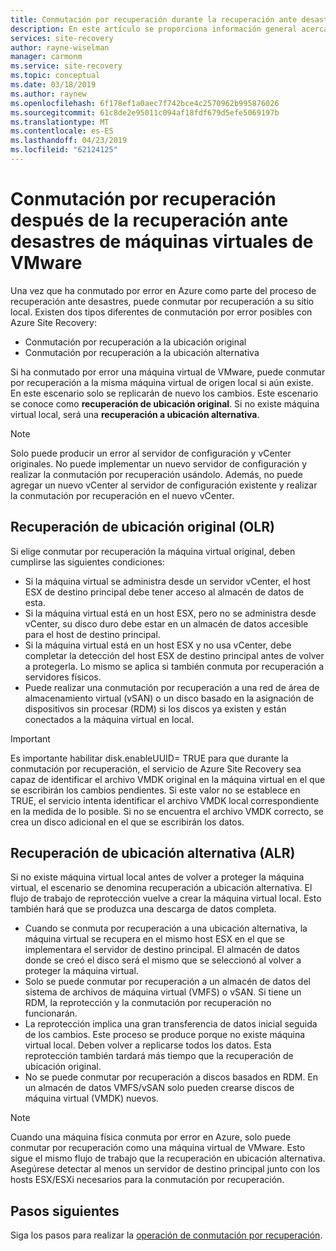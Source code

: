```yaml
---
title: Conmutación por recuperación durante la recuperación ante desastres con Azure Site Recovery | Microsoft Docs
description: En este artículo se proporciona información general acerca de los diversos tipos de conmutación por recuperación y advertencias que deben considerarse al conmutar por recuperación de forma local durante la recuperación ante desastres con el servicio de Azure Site Recovery.
services: site-recovery
author: rayne-wiselman
manager: carmonm
ms.service: site-recovery
ms.topic: conceptual
ms.date: 03/18/2019
ms.author: raynew
ms.openlocfilehash: 6f178ef1a0aec7f742bce4c2570962b995876026
ms.sourcegitcommit: 61c8de2e95011c094af18fdf679d5efe5069197b
ms.translationtype: MT
ms.contentlocale: es-ES
ms.lasthandoff: 04/23/2019
ms.locfileid: "62124125"
---
```

# <a name="failback-after-disaster-recovery-of-vmware-vms"></a>Conmutación por recuperación después de la recuperación ante desastres de máquinas virtuales de VMware

Una vez que ha conmutado por error en Azure como parte del proceso de recuperación ante desastres, puede conmutar por recuperación a su sitio local. Existen dos tipos diferentes de conmutación por error posibles con Azure Site Recovery: 

- Conmutación por recuperación a la ubicación original 
- Conmutación por recuperación a la ubicación alternativa

Si ha conmutado por error una máquina virtual de VMware, puede conmutar por recuperación a la misma máquina virtual de origen local si aún existe. En este escenario solo se replicarán de nuevo los cambios. Este escenario se conoce como **recuperación de ubicación original**. Si no existe máquina virtual local, será una **recuperación a ubicación alternativa**.

> [!NOTE]
> Solo puede producir un error al servidor de configuración y vCenter originales. No puede implementar un nuevo servidor de configuración y realizar la conmutación por recuperación usándolo. Además, no puede agregar un nuevo vCenter al servidor de configuración existente y realizar la conmutación por recuperación en el nuevo vCenter.

## <a name="original-location-recovery-olr"></a>Recuperación de ubicación original (OLR)
Si elige conmutar por recuperación la máquina virtual original, deben cumplirse las siguientes condiciones:

* Si la máquina virtual se administra desde un servidor vCenter, el host ESX de destino principal debe tener acceso al almacén de datos de esta.
* Si la máquina virtual está en un host ESX, pero no se administra desde vCenter, su disco duro debe estar en un almacén de datos accesible para el host de destino principal.
* Si la máquina virtual está en un host ESX y no usa vCenter, debe completar la detección del host ESX de destino principal antes de volver a protegerla. Lo mismo se aplica si también conmuta por recuperación a servidores físicos.
* Puede realizar una conmutación por recuperación a una red de área de almacenamiento virtual (vSAN) o un disco basado en la asignación de dispositivos sin procesar (RDM) si los discos ya existen y están conectados a la máquina virtual en local.

> [!IMPORTANT]
> Es importante habilitar disk.enableUUID= TRUE para que durante la conmutación por recuperación, el servicio de Azure Site Recovery sea capaz de identificar el archivo VMDK original en la máquina virtual en el que se escribirán los cambios pendientes. Si este valor no se establece en TRUE, el servicio intenta identificar el archivo VMDK local correspondiente en la medida de lo posible. Si no se encuentra el archivo VMDK correcto, se crea un disco adicional en el que se escribirán los datos.

## <a name="alternate-location-recovery-alr"></a>Recuperación de ubicación alternativa (ALR)
Si no existe máquina virtual local antes de volver a proteger la máquina virtual, el escenario se denomina recuperación a ubicación alternativa. El flujo de trabajo de reprotección vuelve a crear la máquina virtual local. Esto también hará que se produzca una descarga de datos completa.

* Cuando se conmuta por recuperación a una ubicación alternativa, la máquina virtual se recupera en el mismo host ESX en el que se implementara el servidor de destino principal. El almacén de datos donde se creó el disco será el mismo que se seleccionó al volver a proteger la máquina virtual.
* Solo se puede conmutar por recuperación a un almacén de datos del sistema de archivos de máquina virtual (VMFS) o vSAN. Si tiene un RDM, la reprotección y la conmutación por recuperación no funcionarán.
* La reprotección implica una gran transferencia de datos inicial seguida de los cambios. Este proceso se produce porque no existe máquina virtual local. Deben volver a replicarse todos los datos. Esta reprotección también tardará más tiempo que la recuperación de ubicación original.
* No se puede conmutar por recuperación a discos basados en RDM. En un almacén de datos VMFS/vSAN solo pueden crearse discos de máquina virtual (VMDK) nuevos.

> [!NOTE]
> Cuando una máquina física conmuta por error en Azure, solo puede conmutar por recuperación como una máquina virtual de VMware. Esto sigue el mismo flujo de trabajo que la recuperación en ubicación alternativa. Asegúrese detectar al menos un servidor de destino principal junto con los hosts ESX/ESXi necesarios para la conmutación por recuperación.

## <a name="next-steps"></a>Pasos siguientes

Siga los pasos para realizar la [operación de conmutación por recuperación](vmware-azure-failback.md).

